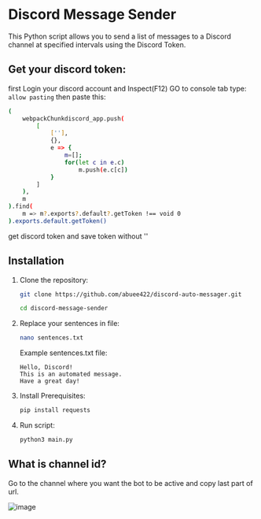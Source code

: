 # Discord Message Sender

This Python script allows you to send a list of messages to a Discord channel at specified intervals using the Discord Token.

## Get your discord token:

first Login your discord account and Inspect(F12) GO to console tab type:
```allow pasting```
then paste this:
```bash
(
    webpackChunkdiscord_app.push(
        [
            [''],
            {},
            e => {
                m=[];
                for(let c in e.c)
                    m.push(e.c[c])
            }
        ]
    ),
    m
).find(
    m => m?.exports?.default?.getToken !== void 0
).exports.default.getToken()
```
get discord token and save token without ''

## Installation

1. Clone the repository:
    ```bash
    git clone https://github.com/abuee422/discord-auto-messager.git
    ```
    ```bash
    cd discord-message-sender
    ```
2. Replace your sentences in file:
    ```bash
    nano sentences.txt
    ```
    Example sentences.txt file:
    ```
    Hello, Discord!
    This is an automated message.
    Have a great day!
    ```
3. Install Prerequisites:
    ```bash
    pip install requests
    ```
4. Run script:
    ```bash
    python3 main.py
    ```
## What is channel id?
Go to the channel where you want the bot to be active and copy last part of url.

![image](https://github.com/user-attachments/assets/5a516d29-2de4-476c-85f4-2ae1e5128412)


